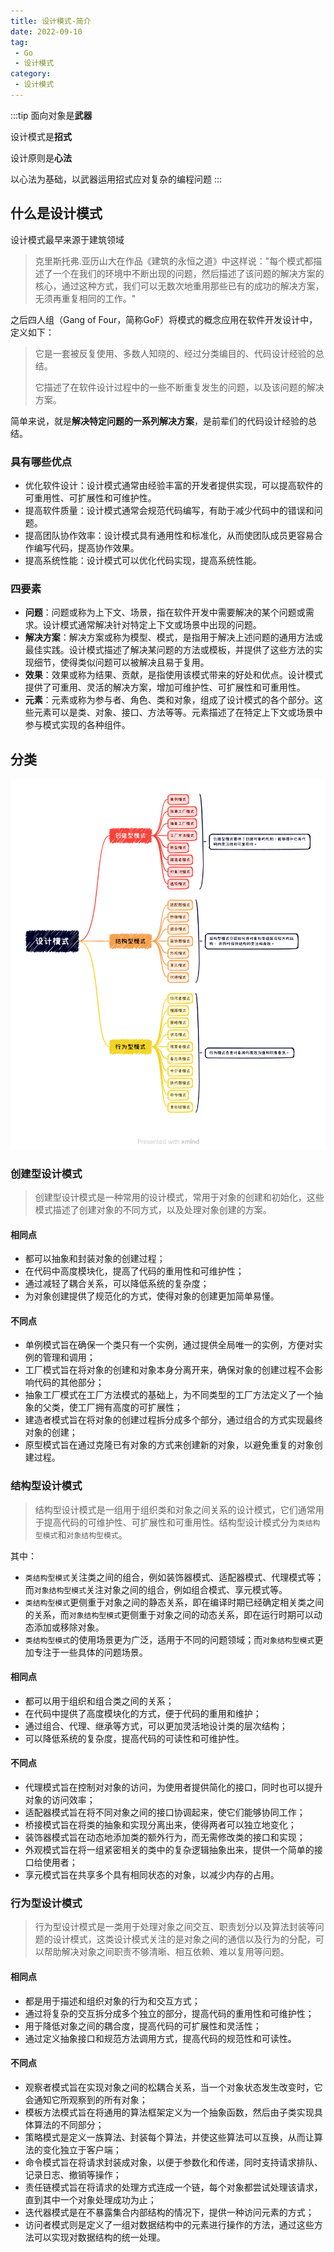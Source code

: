 ```yaml
---
title: 设计模式-简介
date: 2022-09-10
tag:
 - Go
 - 设计模式
category:
 - 设计模式
---
```


:::tip
面向对象是**武器**

设计模式是**招式**

设计原则是**心法**

以心法为基础，以武器运用招式应对复杂的编程问题
:::

<!-- more -->

## 什么是设计模式

设计模式最早来源于建筑领域
>克里斯托弗.亚历山大在作品《建筑的永恒之道》中这样说："每个模式都描述了一个在我们的环境中不断出现的问题，然后描述了该问题的解决方案的核心，通过这种方式，我们可以无数次地重用那些已有的成功的解决方案，无须再重复相同的工作。"

之后四人组（Gang of Four，简称GoF）将模式的概念应用在软件开发设计中，定义如下：
> 它是一套被反复使用、多数人知晓的、经过分类编目的、代码设计经验的总结。
>
> 它描述了在软件设计过程中的一些不断重复发生的问题，以及该问题的解决方案。

简单来说，就是**解决特定问题的一系列解决方案**，是前辈们的代码设计经验的总结。

### 具有哪些优点

- 优化软件设计：设计模式通常由经验丰富的开发者提供实现，可以提高软件的可重用性、可扩展性和可维护性。
- 提高软件质量：设计模式通常会规范代码编写，有助于减少代码中的错误和问题。
- 提高团队协作效率：设计模式具有通用性和标准化，从而使团队成员更容易合作编写代码，提高协作效果。
- 提高系统性能：设计模式可以优化代码实现，提高系统性能。

### 四要素

- **问题**：问题或称为上下文、场景，指在软件开发中需要解决的某个问题或需求。设计模式通常解决针对特定上下文或场景中出现的问题。
- **解决方案**：解决方案或称为模型、模式，是指用于解决上述问题的通用方法或最佳实践。设计模式描述了解决某问题的方法或模板，并提供了这些方法的实现细节，使得类似问题可以被解决且易于复用。
- **效果**：效果或称为结果、贡献，是指使用该模式带来的好处和优点。设计模式提供了可重用、灵活的解决方案，增加可维护性、可扩展性和可重用性。
- **元素**：元素或称为参与者、角色、类和对象，组成了设计模式的各个部分。这些元素可以是类、对象、接口、方法等等。元素描述了在特定上下文或场景中参与模式实现的各种组件。

## 分类

![分类](./images/design-pattern.png)

### 创建型设计模式

> 创建型设计模式是一种常用的设计模式，常用于对象的创建和初始化，这些模式描述了创建对象的不同方式，以及处理对象创建的方案。

#### 相同点

- 都可以抽象和封装对象的创建过程；
- 在代码中高度模块化，提高了代码的重用性和可维护性；
- 通过减轻了耦合关系，可以降低系统的复杂度；
- 为对象创建提供了规范化的方式，使得对象的创建更加简单易懂。

#### 不同点

- 单例模式旨在确保一个类只有一个实例，通过提供全局唯一的实例，方便对实例的管理和调用；
- 工厂模式旨在将对象的创建和对象本身分离开来，确保对象的创建过程不会影响代码的其他部分；
- 抽象工厂模式在工厂方法模式的基础上，为不同类型的工厂方法定义了一个抽象的父类，使工厂拥有高度的可扩展性；
- 建造者模式旨在将对象的创建过程拆分成多个部分，通过组合的方式实现最终对象的创建；
- 原型模式旨在通过克隆已有对象的方式来创建新的对象，以避免重复的对象创建过程。

### 结构型设计模式

> 结构型设计模式是一组用于组织类和对象之间关系的设计模式，它们通常用于提高代码的可维护性、可扩展性和可重用性。结构型设计模式分为`类结构型模式`和`对象结构型模式`。

其中：

- `类结构型模式`关注类之间的组合，例如装饰器模式、适配器模式、代理模式等；而`对象结构型模式`关注对象之间的组合，例如组合模式、享元模式等。
- `类结构型模式`更侧重于对象之间的静态关系，即在编译时期已经确定相关类之间的关系，而`对象结构型模式`更侧重于对象之间的动态关系，即在运行时期可以动态添加或移除对象。
- `类结构型模式`的使用场景更为广泛，适用于不同的问题领域；而`对象结构型模式`更加专注于一些具体的问题场景。

#### 相同点

- 都可以用于组织和组合类之间的关系；
- 在代码中提供了高度模块化的方式，便于代码的重用和维护；
- 通过组合、代理、继承等方式，可以更加灵活地设计类的层次结构；
- 可以降低系统的复杂度，提高代码的可读性和可维护性。

#### 不同点

- 代理模式旨在控制对对象的访问，为使用者提供简化的接口，同时也可以提升对象的访问效率；
- 适配器模式旨在将不同对象之间的接口协调起来，使它们能够协同工作；
- 桥接模式旨在将类的抽象和实现分离出来，使得两者可以独立地变化；
- 装饰器模式旨在动态地添加类的额外行为，而无需修改类的接口和实现；
- 外观模式旨在将一组紧密相关的类中的复杂逻辑抽象出来，提供一个简单的接口给使用者；
- 享元模式旨在共享多个具有相同状态的对象，以减少内存的占用。

### 行为型设计模式

> 行为型设计模式是一类用于处理对象之间交互、职责划分以及算法封装等问题的设计模式，这类设计模式关注的是对象之间的通信以及行为的分配，可以帮助解决对象之间职责不够清晰、相互依赖、难以复用等问题。

#### 相同点

- 都是用于描述和组织对象的行为和交互方式；
- 通过将复杂的交互拆分成多个独立的部分，提高代码的重用性和可维护性；
- 用于降低对象之间的耦合度，提高代码的可扩展性和灵活性；
- 通过定义抽象接口和规范方法调用方式，提高代码的规范性和可读性。

#### 不同点

- 观察者模式旨在实现对象之间的松耦合关系，当一个对象状态发生改变时，它会通知它所观察到的所有对象；
- 模板方法模式旨在将通用的算法框架定义为一个抽象函数，然后由子类实现具体算法的不同部分；
- 策略模式是定义一族算法、封装每个算法，并使这些算法可以互换，从而让算法的变化独立于客户端；
- 命令模式旨在将请求封装成对象，以便于参数化和传递，同时支持请求排队、记录日志、撤销等操作；
- 责任链模式旨在将请求的处理方式连成一个链，每个对象都尝试处理该请求，直到其中一个对象处理成功为止；
- 迭代器模式是在不暴露集合内部结构的情况下，提供一种访问元素的方式；
- 访问者模式则是定义了一组对数据结构中的元素进行操作的方法，通过这些方法可以实现对数据结构的统一处理。

